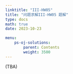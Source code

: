 ```yaml
---
linktitle: "III-HW05"
title: "问题求解III-HW05 题解"
type: docs
math: true
date: 2023-10-23

menu:
    ps-oj-solutions:
        parent: Contents
        weight: 3500
---
```


(TBA)

<!-- {{% alert note %}}

**Problem A: 最小环**

* 给定一个 $n$ 个点 $m$ 条边的无向图，求权值最小的非平凡环。
* $n\leq 200, m\leq 6000$。

{{% /alert %}}

求图的最小环 (也称为图的围长(girth)) 有多种常见的思路，以下介绍两种方法，分别适用于稀疏图和稠密图。

**基于删边+最短路的算法**

枚举图中的每条边，对于一条边 $(u, v)$，求出不经过这条边从 $u$ 到 $v$ 的最短路，这样拼上边 $(u, v)$ 就找到了经过边 $(u, v)$ 的最小环。

该算法需要枚举每条边，暂时性地删除该边之后跑一遍 Dijkstra 算法，故时间复杂度为 $O(m^2\log n)$，适用于稀疏图。

**基于Floyd的算法** -->